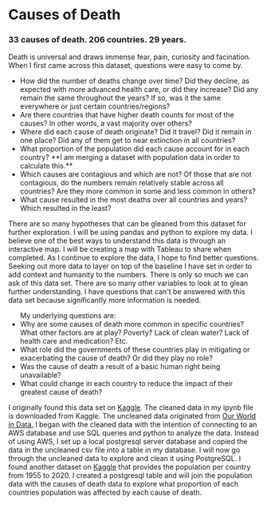 # Causes of Death
<h3>33 causes of death. 206 countries. 29 years.</h3>
<break>
<p>Death is universal and draws immense fear, pain, curiosity and facination. When I first came across this dataset, questions were easy to come by.</p>
<ul>
  <li>How did the number of deaths change over time? Did they decline, as expected with more advanced health care, or did they increase? Did any remain the same throughout the years? If so, was it the same everywhere or just certain countries/regions?</li>
  <li>Are there countries that have higher death counts for most of the causes? In other words, a vast majority over others?</li>
  <li>Where did each cause of death originate? Did it travel? Did it remain in one place? Did any of them get to near extinction in all countries?</li>
  <li>What proportion of the population did each cause account for in each country? **I am merging a dataset with population data in order to calculate this.**</li>
  <li>Which causes are contagious and which are not? Of those that are not contagious, do the numbers remain relatively stable across all countries? Are they more common in some and less common in others?</li>
  <li>What cause resulted in the most deaths over all countries and years? Which resulted in the least?</li>
</ul>

  
<p>There are so many hypotheses that can be gleaned from this dataset for further exploration. I will be using pandas and python to explore my data. I believe one of the best ways to understand this data is through an interactive map. I will be creating a map with Tableau to share when completed. As I continue to explore the data, I hope to find better questions. Seeking out more data to layer on top of the baseline I have set in order to add context and humanity to the numbers. There is only so much we can ask of this data set. There are so many other variables to look at to glean further understanding. I have questions that can't be answered with this data set because significantly more information is needed.</p>

<ul> My underlying questions are:
  <li>Why are some causes of death more common in specific countries? What other factors are at play? Poverty? Lack of clean water? Lack of health care and medication? Etc.</li>
  <li>What role did the governments of these countries play in mitigating or exacerbating the cause of death? Or did they play no role?</li>
  <li>Was the cause of death a result of a basic human right being unavailable?</li>
  <li>What could change in each country to reduce the impact of their greatest cause of death?</li>
</ul>

<p>I originally found this data set on <a target="_blank" rel="noopener noreferrer" href="https://www.kaggle.com/datasets/ivanchvez/causes-of-death-our-world-in-data">Kaggle</a>. The cleaned data in my ipynb file is downloaded from Kaggle. The uncleaned data originated from <a target="_blank" rel="noopener noreferrer" href="https://ourworldindata.org/causes-of-death#data-sources">Our World in Data.</a> I began with the cleaned data with the intention of connecting to an AWS database and use SQL queries and python to analyze the data. Instead of using AWS, I set up a local postgresql server database and copied the data in the uncleaned csv file into a table in my database. I will now go through the uncleaned data to explore and clean it using PostgreSQL. I found another dataset on <a target="_blank" rel="noopener noreferrer" href="https://www.kaggle.com/datasets/themlphdstudent/countries-population-from-1955-to-2020">Kaggle</a> that provides the population per country from 1955 to 2020. I created a postgresql table and will join the population data with the causes of death data to explore what proportion of each countries population was affected by each cause of death.</p>
